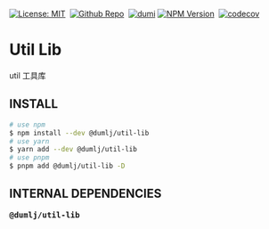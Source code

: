 <!-- This file is dynamically generated. please edit in __readme__ -->

[![License: MIT](https://img.shields.io/badge/License-MIT-4c1.svg)](https://opensource.org/licenses/MIT)&nbsp;
[![Github Repo](https://img.shields.io/badge/GITHUB-REPO-0?logo=github)](https://github.com/dumlj/dumlj-build/tree/main/@lib/util-lib)&nbsp;
[![dumi](https://img.shields.io/badge/docs%20by-dumi-blue)](https://dumlj.github.io/dumlj-build/docs)
<a href="https://www.npmjs.com/package/@dumlj/util-lib"><picture><source srcset="https://badge.fury.io/js/@dumlj%2Futil-lib.svg"><img src="https://img.shields.io/badge/NPM-Unpublished-e74c3c" alt="NPM Version"></picture></a>&nbsp;
[![codecov](https://codecov.io/gh/dumlj/dumlj-build/graph/badge.svg?token=ELV5W1H0C0)](https://codecov.io/gh/dumlj/dumlj-build)&nbsp;

# Util Lib

util 工具库

## INSTALL

```bash
# use npm
$ npm install --dev @dumlj/util-lib
# use yarn
$ yarn add --dev @dumlj/util-lib
# use pnpm
$ pnpm add @dumlj/util-lib -D
```

## INTERNAL DEPENDENCIES

<pre>
<b>@dumlj/util-lib</b>

</pre>
